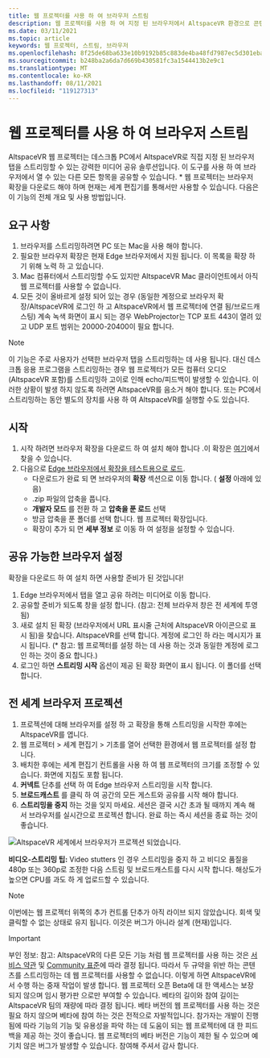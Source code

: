 ```yaml
---
title: 웹 프로젝터를 사용 하 여 브라우저 스트림
description: 웹 프로젝터를 사용 하 여 지정 된 브라우저에서 AltspaceVR 환경으로 콘텐츠를 스트리밍하는 방법에 대해 알아봅니다.
ms.date: 03/11/2021
ms.topic: article
keywords: 웹 프로젝터, 스트림, 브라우저
ms.openlocfilehash: 8f25de68ba633e10b9192b85c883de4ba48fd7987ec5d301ebac8443982a1a55
ms.sourcegitcommit: b248ba2a6da7d669b430581fc3a1544413b2e9c1
ms.translationtype: MT
ms.contentlocale: ko-KR
ms.lasthandoff: 08/11/2021
ms.locfileid: "119127313"
---
```

# <a name="using-the-web-projector-to-stream-a-browser"></a>웹 프로젝터를 사용 하 여 브라우저 스트림

AltspaceVR 웹 프로젝터는 데스크톱 PC에서 AltspaceVR로 직접 지정 된 브라우저 탭을 스트리밍할 수 있는 강력한 미디어 공유 솔루션입니다. 이 도구를 사용 하 여 브라우저에서 열 수 있는 다른 모든 항목을 공유할 수 있습니다. * 웹 프로젝터는 브라우저 확장을 다운로드 해야 하며 현재는 세계 편집기를 통해서만 사용할 수 있습니다. 다음은이 기능의 전체 개요 및 사용 방법입니다.

## <a name="requirements"></a>요구 사항

1. 브라우저를 스트리밍하려면 PC 또는 Mac을 사용 해야 합니다.
2. 필요한 브라우저 확장은 현재 Edge 브라우저에서 지원 됩니다. 이 목록을 확장 하기 위해 노력 하 고 있습니다.
3. Mac 컴퓨터에서 스트리밍할 수도 있지만 AltspaceVR Mac 클라이언트에서 아직 웹 프로젝터를 사용할 수 없습니다.
4. 모든 것이 올바르게 설정 되어 있는 경우 (동일한 계정으로 브라우저 확장/AltspaceVR에 로그인 하 고 AltspaceVR에서 웹 프로젝터에 연결 됨/브로드캐스팅) 계속 녹색 화면이 표시 되는 경우 WebProjector는 TCP 포트 443이 열려 있고 UDP 포트 범위는 20000-20400이 필요 합니다.

> [!NOTE]
> 이 기능은 주로 사용자가 선택한 브라우저 탭을 스트리밍하는 데 사용 됩니다. 대신 데스크톱 응용 프로그램을 스트리밍하는 경우 웹 프로젝터가 모든 컴퓨터 오디오 (AltspaceVR 포함)를 스트리밍하 고이로 인해 echo/피드백이 발생할 수 있습니다. 이러한 상황이 발생 하지 않도록 하려면 AltspaceVR를 음소거 해야 합니다. 또는 PC에서 스트리밍하는 동안 별도의 장치를 사용 하 여 AltspaceVR를 실행할 수도 있습니다.

## <a name="getting-started"></a>시작

1. 시작 하려면 브라우저 확장을 다운로드 하 여 설치 해야 합니다 .이 확장은 [여기](https://account.altvr.com/web_projector)에서 찾을 수 있습니다.
2. 다음으로 [Edge 브라우저에서 확장을 테스트용으로 로드](https://docs.microsoft.com/microsoft-edge/extensions-chromium/getting-started/extension-sideloading).
    * 다운로드가 완료 되 면 브라우저의 **확장** 섹션으로 이동 합니다. ( **설정** 아래에 있음)
    * .zip 파일의 압축을 풉니다.
    * **개발자 모드** 를 전환 하 고 **압축을 푼 로드** 선택
    * 방금 압축을 푼 폴더를 선택 합니다. 웹 프로젝터 확장입니다.
    * 확장이 추가 되 면 **세부 정보** 로 이동 하 여 설정을 설정할 수 있습니다.

## <a name="setting-up-a-shareable-browser"></a>공유 가능한 브라우저 설정

확장을 다운로드 하 여 설치 하면 사용할 준비가 된 것입니다!

1. Edge 브라우저에서 탭을 열고 공유 하려는 미디어로 이동 합니다.
2. 공유할 준비가 되도록 창을 설정 합니다. (참고: 전체 브라우저 창은 전 세계에 투영 됨)
3. 새로 설치 된 확장 (브라우저에서 URL 표시줄 근처에 AltspaceVR 아이콘으로 표시 됨)을 찾습니다. AltspaceVR를 선택 합니다. 계정에 로그인 하 라는 메시지가 표시 됩니다. (* 참고: 웹 프로젝터를 설정 하는 데 사용 하는 것과 동일한 계정에 로그인 하는 것이 중요 합니다.)
4. 로그인 하면 **스트리밍 시작** 옵션이 제공 된 확장 화면이 표시 됩니다. 이 폴더를 선택합니다.

## <a name="projecting-your-browser-in-world"></a>전 세계 브라우저 프로젝션

1. 프로젝션에 대해 브라우저를 설정 하 고 확장을 통해 스트리밍을 시작한 후에는 AltspaceVR를 엽니다.
2. 웹 프로젝터 > 세계 편집기 > 기초를 열어 선택한 환경에서 웹 프로젝터를 설정 합니다.
3. 배치한 후에는 세계 편집기 컨트롤을 사용 하 여 웹 프로젝터의 크기를 조정할 수 있습니다. 화면에 지침도 포함 됩니다.
4. **커넥트** 단추를 선택 하 여 Edge 브라우저 스트리밍을 시작 합니다.
5. **브로드캐스트** 를 클릭 하 여 공간의 모든 게스트와 공유를 시작 해야 합니다.
6. **스트리밍을 중지** 하는 것을 잊지 마세요. 세션은 결국 시간 초과 될 때까지 계속 해 서 브라우저를 실시간으로 프로젝션 합니다. 완료 하는 즉시 세션을 종료 하는 것이 좋습니다.

![AltspaceVR 세계에서 브라우저가 프로젝션 되었습니다.](images/web-project-img-01.png)

**비디오-스트리밍 팁:** Video stutters 인 경우 스트리밍을 중지 하 고 비디오 품질을 480p 또는 360p로 조정한 다음 스트림 및 브로드캐스트를 다시 시작 합니다. 해상도가 높으면 CPU를 과도 하 게 업로드할 수 있습니다.

> [!NOTE]
> 이번에는 웹 프로젝터 위쪽의 추가 컨트롤 단추가 아직 라이브 되지 않았습니다. 회색 및 클릭할 수 없는 상태로 유지 됩니다. 이것은 버그가 아니라 설계 (현재)입니다.

> [!IMPORTANT]
> 부인 정보: 참고: AltspaceVR의 다른 모든 기능 처럼 웹 프로젝터를 사용 하는 것은 [서비스 약관](../community/terms-of-service.md) 및 [Community 표준](../community/community-standards.md)에 따라 결정 됩니다. 따라서 두 규약을 위반 하는 콘텐츠를 스트리밍하는 데 웹 프로젝터를 사용할 수 없습니다. 이렇게 하면 AltspaceVR에서 수행 하는 중재 작업이 발생 합니다. 웹 프로젝터 오픈 Beta에 대 한 액세스는 보장 되지 않으며 임시 평가판 으로만 부여할 수 있습니다. 베타의 길이와 참여 길이는 AltspaceVR 팀의 재량에 따라 결정 됩니다. 베타 버전의 웹 프로젝터를 사용 하는 것은 필요 하지 않으며 베타에 참여 하는 것은 전적으로 자발적입니다. 참가자는 개발이 진행 됨에 따라 기능의 기능 및 유용성을 파악 하는 데 도움이 되는 웹 프로젝터에 대 한 피드백을 제공 하는 것이 좋습니다. 웹 프로젝터의 베타 버전은 기능이 제한 될 수 있으며 예기치 않은 버그가 발생할 수 있습니다. 참여해 주셔서 감사 합니다.
